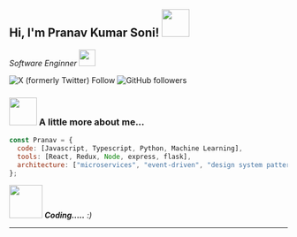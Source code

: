 <h2> Hi, I'm Pranav Kumar Soni! <img src="https://media.giphy.com/media/mGcNjsfWAjY5AEZNw6/giphy.gif" width="50"></h2>
<p><em>Software Enginner <a href="http://www.unb.br"></a><img src="https://media.giphy.com/media/fYSnHlufseco8Fh93Z/giphy.gif" width="30"></br>
</em></p>

![X (formerly Twitter) Follow](https://img.shields.io/twitter/follow/PranavKumarSon9)
![GitHub followers](https://img.shields.io/github/followers/pranav1999)

### <img src="https://media.giphy.com/media/VgCDAzcKvsR6OM0uWg/giphy.gif" width="50"> A little more about me...

```javascript
const Pranav = {
  code: [Javascript, Typescript, Python, Machine Learning],
  tools: [React, Redux, Node, express, flask],
  architecture: ["microservices", "event-driven", "design system pattern"],
};
```

<img src="https://media.giphy.com/media/LnQjpWaON8nhr21vNW/giphy.gif" width="60"> <em><b>Coding.....</b> :)</em>

---
